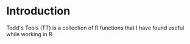 # Introduction 

Todd's Tools (TT) is a collection of R functions that I have found useful while working in R.

